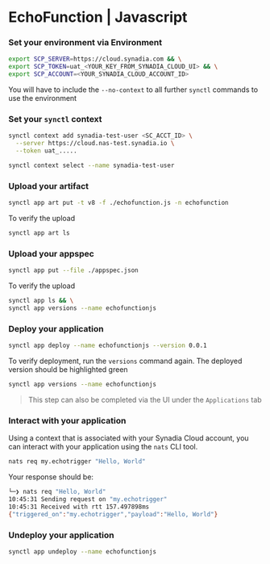 # EchoFunction | Javascript

### Set your environment via Environment
```bash
export SCP_SERVER=https://cloud.synadia.com && \
export SCP_TOKEN=uat_<YOUR_KEY_FROM_SYNADIA_CLOUD_UI> && \
export SCP_ACCOUNT=<YOUR_SYNADIA_CLOUD_ACCOUNT_ID>
```
You will have to include the `--no-context` to all further `synctl` commands to use the environment

### Set your `synctl` context
```bash
synctl context add synadia-test-user <SC_ACCT_ID> \
  --server https://cloud.nas-test.synadia.io \
  --token uat_.....

synctl context select --name synadia-test-user
```

### Upload your artifact
```bash
synctl app art put -t v8 -f ./echofunction.js -n echofunction
```
To verify the upload
```bash
synctl app art ls
```

### Upload your appspec
```bash
synctl app put --file ./appspec.json
```
To verify the upload
```bash
synctl app ls && \
synctl app versions --name echofunctionjs
```

### Deploy your application
```bash
synctl app deploy --name echofunctionjs --version 0.0.1
```
To verify deployment, run the `versions` command again. The deployed version should be highlighted green
```bash
synctl app versions --name echofunctionjs
```

> This step can also be completed via the UI under the `Applications` tab

### Interact with your application
Using a context that is associated with your Synadia Cloud account, you can interact with your application using the `nats` CLI tool.
```bash
nats req my.echotrigger "Hello, World"
```

Your response should be:
```bash
└─❯ nats req "Hello, World"
10:45:31 Sending request on "my.echotrigger"
10:45:31 Received with rtt 157.497898ms
{"triggered_on":"my.echotrigger","payload":"Hello, World"}
```

### Undeploy your application
```bash
synctl app undeploy --name echofunctionjs
```
